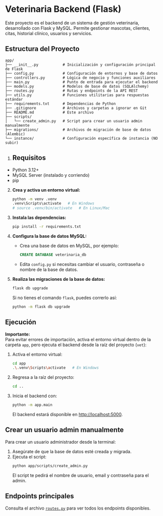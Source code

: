 # Veterinaria Backend (Flask)

Este proyecto es el backend de un sistema de gestión veterinaria, desarrollado con Flask y MySQL. Permite gestionar mascotas, clientes, citas, historial clínico, usuarios y servicios.

## Estructura del Proyecto

```
app/
├── __init__.py           # Inicialización y configuración principal de Flask
├── config.py             # Configuración de entornos y base de datos
├── controllers.py        # Lógica de negocio y funciones auxiliares
├── main.py               # Punto de entrada para ejecutar el backend
├── models.py             # Modelos de base de datos (SQLAlchemy)
├── routes.py             # Rutas y endpoints de la API REST
├── utils.py              # Funciones utilitarias para respuestas estándar
├── requirements.txt      # Dependencias de Python
├── .gitignore            # Archivos y carpetas a ignorar en Git
├── README.md             # Este archivo
├── scripts/
│   └── create_admin.py   # Script para crear un usuario admin manualmente
├── migrations/           # Archivos de migración de base de datos (Alembic)
└── instance/             # Configuración específica de instancia (NO subir)
```


1. ## Requisitos

- Python 3.12+
- MySQL Server (instalado y corriendo)
- pip


2. **Crea y activa un entorno virtual:**
   ```sh
   python -m venv .venv
   .venv\Scripts\activate   # En Windows
   # source .venv/bin/activate   # En Linux/Mac
   ```

3. **Instala las dependencias:**
   ```sh
   pip install -r requirements.txt
   ```

4. **Configura la base de datos MySQL:**
   - Crea una base de datos en MySQL, por ejemplo:
     ```sql
     CREATE DATABASE veterinaria_db 
     ```
   - Edita `config.py` si necesitas cambiar el usuario, contraseña o nombre de la base de datos.

5. **Realiza las migraciones de la base de datos:**
   ```sh
   flask db upgrade
   ```
   Si no tienes el comando `flask`, puedes correrlo así:
   ```sh
   python -m flask db upgrade
   ```

## Ejecución

**Importante:**  
Para evitar errores de importación, activa el entorno virtual dentro de la carpeta `app`, pero ejecuta el backend desde la raíz del proyecto (`vet`):

1. Activa el entorno virtual:
   ```sh
   cd app
   .\.venv\Scripts\activate   # En Windows
   ```

2. Regresa a la raíz del proyecto:
   ```sh
   cd ..
   ```

3. Inicia el backend con:
   ```sh
   python -m app.main
   ```
   El backend estará disponible en [http://localhost:5000](http://localhost:5000).

## Crear un usuario admin manualmente

Para crear un usuario administrador desde la terminal:

1. Asegúrate de que la base de datos esté creada y migrada.
2. Ejecuta el script:
   ```sh
   python app/scripts/create_admin.py
   ```
   El script te pedirá el nombre de usuario, email y contraseña para el admin.

## Endpoints principales

Consulta el archivo [`routes.py`](routes.py) para ver todos los endpoints disponibles.

